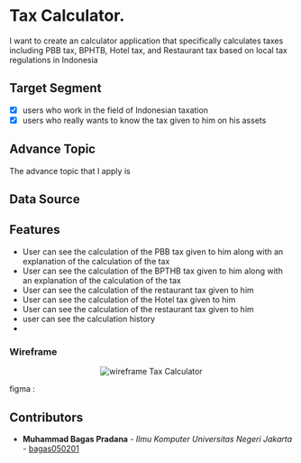 # Tax Calculator.

I want to create an calculator application that specifically calculates taxes including PBB tax, BPHTB, Hotel tax, and Restaurant tax based on local tax regulations in Indonesia

## Target Segment
- [x] users who work in the field of Indonesian taxation
- [x] users who really wants to know the tax given to him on his assets 

## Advance Topic
The advance topic that I apply is 

## Data Source

## Features
- User can see the calculation of the PBB tax given to him along with an explanation of the calculation of the tax
- User can see the calculation of the BPTHB tax given to him along with an explanation of the calculation of the tax
- User can see the calculation of the restaurant tax given to him
- User can see the calculation of the Hotel tax given to him
- User can see the calculation of the restaurant tax given to him
- user can see the calculation history
- 

### Wireframe

<p align="center">
<img src="./" alt="wireframe Tax Calculator">
</p>

figma :

## Contributors ##

* **Muhammad Bagas Pradana** - *Ilmu Komputer Universitas Negeri Jakarta* - [bagas050201](https://github.com/bagas050201)
